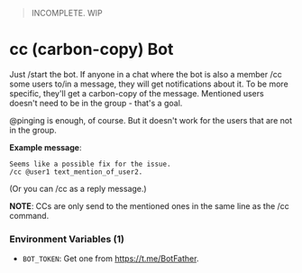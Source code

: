 > INCOMPLETE. WIP

# cc (carbon-copy) Bot

Just /start the bot. If anyone in a chat where the bot is also a member /cc some
users to/in a message, they will get notifications about it. To be more
specific, they'll get a carbon-copy of the message. Mentioned users doesn't need
to be in the group - that's a goal.

@pinging is enough, of course. But it doesn't work for the users that are not in
the group.

**Example message**:

```
Seems like a possible fix for the issue.
/cc @user1 text_mention_of_user2.
```

(Or you can /cc as a reply message.)

**NOTE**: CCs are only send to the mentioned ones in the same line as the /cc
command.

### Environment Variables (1)

- `BOT_TOKEN`: Get one from https://t.me/BotFather.
